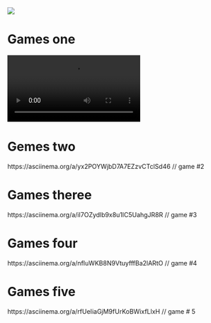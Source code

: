 <!DOCTYPE html>
<html lang="ru/en">
<head>
<a href="https://codeclimate.com/github/Gudvviin/frontend-project-lvl1/maintainability"><img src="https://api.codeclimate.com/v1/badges/9516922a0c070c4d257c/maintainability" /></a>
 </head>
 <body>
  <h1>Games one</h1>  
  <video controls>
<source src="https://asciinema.org/a/ed75kBcvdXJjPrJ6f26bz5bQe"> 
<source src="https://asciinema.org/a/hPXHrE6vBV2BYzYGcjW6r536z"> 
</video>
<h1>Gemes two</h1>  
https://asciinema.org/a/yx2POYWjbD7A7EZzvCTclSd46 // game #2
 <h1> Games theree</h1>  
https://asciinema.org/a/iI7OZydlb9x8u1lC5UahgJR8R // game #3
 <h1>Games four</h1>  
https://asciinema.org/a/nfIuWKB8N9VtuyfffBa2lARtO // game #4
 <h1>Games five</h1>  
https://asciinema.org/a/rfUeIiaGjM9fUrKoBWixfLlxH // game # 5
</html>
</body>